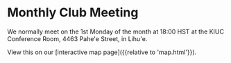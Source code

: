 # Monthly Club Meeting

We normally meet on the 1st Monday of the month at 18:00 HST at the
KIUC Conference Room, 4463 Pahe'e Street, in Lihu'e.

View this on our [interactive map page]({{relative to 'map.html'}}).
